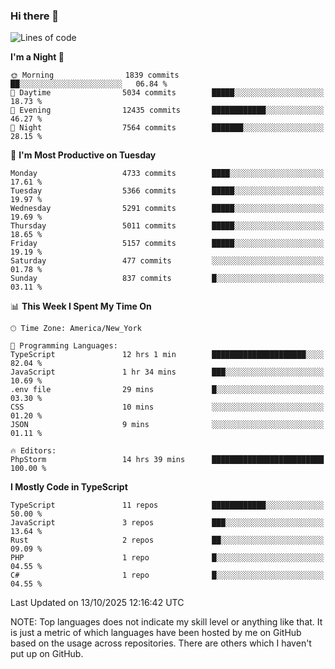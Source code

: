 ### Hi there 👋

<!--
**LynxJinxxy/LynxJinxxy** is a ✨ _special_ ✨ repository because its `README.md` (this file) appears on your GitHub profile.

Here are some ideas to get you started:

- 🔭 I’m currently working on ...
- 🌱 I’m currently learning ...
- 👯 I’m looking to collaborate on ...
- 🤔 I’m looking for help with ...
- 💬 Ask me about ...
- 📫 How to reach me: ...
- 😄 Pronouns: ...
- ⚡ Fun fact: ...
-->

<!--START_SECTION:waka-->
![Lines of code](https://img.shields.io/badge/From%20Hello%20World%20I%27ve%20Written-35.2%20million%20lines%20of%20code-blue)

**I'm a Night 🦉** 

```text
🌞 Morning                1839 commits        ██░░░░░░░░░░░░░░░░░░░░░░░   06.84 % 
🌆 Daytime                5034 commits        █████░░░░░░░░░░░░░░░░░░░░   18.73 % 
🌃 Evening                12435 commits       ████████████░░░░░░░░░░░░░   46.27 % 
🌙 Night                  7564 commits        ███████░░░░░░░░░░░░░░░░░░   28.15 % 
```
📅 **I'm Most Productive on Tuesday** 

```text
Monday                   4733 commits        ████░░░░░░░░░░░░░░░░░░░░░   17.61 % 
Tuesday                  5366 commits        █████░░░░░░░░░░░░░░░░░░░░   19.97 % 
Wednesday                5291 commits        █████░░░░░░░░░░░░░░░░░░░░   19.69 % 
Thursday                 5011 commits        █████░░░░░░░░░░░░░░░░░░░░   18.65 % 
Friday                   5157 commits        █████░░░░░░░░░░░░░░░░░░░░   19.19 % 
Saturday                 477 commits         ░░░░░░░░░░░░░░░░░░░░░░░░░   01.78 % 
Sunday                   837 commits         █░░░░░░░░░░░░░░░░░░░░░░░░   03.11 % 
```


📊 **This Week I Spent My Time On** 

```text
🕑︎ Time Zone: America/New_York

💬 Programming Languages: 
TypeScript               12 hrs 1 min        █████████████████████░░░░   82.04 % 
JavaScript               1 hr 34 mins        ███░░░░░░░░░░░░░░░░░░░░░░   10.69 % 
.env file                29 mins             █░░░░░░░░░░░░░░░░░░░░░░░░   03.30 % 
CSS                      10 mins             ░░░░░░░░░░░░░░░░░░░░░░░░░   01.20 % 
JSON                     9 mins              ░░░░░░░░░░░░░░░░░░░░░░░░░   01.11 % 

🔥 Editors: 
PhpStorm                 14 hrs 39 mins      █████████████████████████   100.00 % 
```

**I Mostly Code in TypeScript** 

```text
TypeScript               11 repos            ████████████░░░░░░░░░░░░░   50.00 % 
JavaScript               3 repos             ███░░░░░░░░░░░░░░░░░░░░░░   13.64 % 
Rust                     2 repos             ██░░░░░░░░░░░░░░░░░░░░░░░   09.09 % 
PHP                      1 repo              █░░░░░░░░░░░░░░░░░░░░░░░░   04.55 % 
C#                       1 repo              █░░░░░░░░░░░░░░░░░░░░░░░░   04.55 % 
```




 Last Updated on 13/10/2025 12:16:42 UTC
<!--END_SECTION:waka-->
NOTE: Top languages does not indicate my skill level or anything like that. It is just a metric of which languages have been hosted by me on GitHub based on the usage across repositories. There are others which I haven't put up on GitHub.
